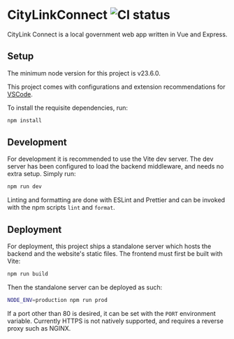 # CityLinkConnect ![CI status](https://github.com/JamesRampling/CityLinkConnect/actions/workflows/ci.yml/badge.svg)

CityLink Connect is a local government web app written in Vue and Express.

## Setup

The minimum node version for this project is v23.6.0.

This project comes with configurations and extension recommendations for [VSCode](https://code.visualstudio.com/).

To install the requisite dependencies, run:

```sh
npm install
```

## Development

For development it is recommended to use the Vite dev server.
The dev server has been configured to load the backend middleware,
and needs no extra setup. Simply run:

```sh
npm run dev
```

Linting and formatting are done with ESLint and Prettier and can be invoked with the npm scripts `lint` and `format`.

## Deployment

For deployment, this project ships a standalone server which hosts the backend
and the website's static files. The frontend must first be built with Vite:

```sh
npm run build
```

Then the standalone server can be deployed as such:

```sh
NODE_ENV=production npm run prod
```

If a port other than 80 is desired, it can be set with the `PORT` environment variable.
Currently HTTPS is not natively supported, and requires a reverse proxy such as NGINX.
